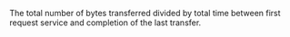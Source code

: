 The total number of bytes transferred divided by total time between first request service and completion of the last transfer.